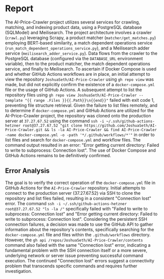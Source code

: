 # Report
The AI-Price-Crawler project utilizes several services for crawling, matching, and indexing product data, using a PostgreSQL database (SQLModel) and Meilisearch. The project architecture involves a crawler (`crawl.py`) leveraging Scrapy, a product matcher (`matcher/get_matches.py`) employing BERT-based similarity, a match dependent operations service (`run_match_dependent_operations_service.py`), and a Meilisearch adder service (`meilisearch_adder_service.py`). Data flows from the crawler to the PostgreSQL database (configured via the `DATABASE_URL` environment variable), then to the product matcher, the match dependent operations service, and finally to Meilisearch. To ascertain if Docker Compose is used and whether GitHub Actions workflows are in place, an initial attempt to view the repository `JoshuaSeth/AI-Price-Crawler` using `gh repo view` was made, but did not explicitly confirm the existence of a `docker-compose.yml` file or the usage of GitHub Actions. A subsequent attempt to list the repository files using `gh repo view JoshuaSeth/AI-Price-Crawler --template "{{ range .Files }}{{.Path}}\n{{end}}"` failed with exit code 1, preventing file structure retrieval. Given the failure to list files remotely, and to determine if `docker-compose.yml` and GitHub Actions are utilized for the AI-Price-Crawler project, the repository was cloned onto the production server at `37.27.67.52` using the command `ssh -i ~/.ssh/github-actions-hetzner root@37.27.67.52 "git clone https://github.com/JoshuaSeth/AI-Price-Crawler.git && ls -la AI-Price-Crawler && find AI-Price-Crawler -name docker-compose.yml -o -path '*/.github/workflows/*'"` in order to list files and search for `docker-compose.yml` and workflow files. The command output resulted in an error: "Error getting current directory: Failed to write to subprocess: Connection lost". The use of Docker Compose and GitHub Actions remains to be definitively confirmed.


## Error Analysis
The goal is to verify the correct operation of the `docker-compose.yml` file in GitHub Actions for the `AI-Price-Crawler` repository. Initial attempts to connect to the production server (37.27.67.52) via SSH to clone the repository and list files failed, resulting in a consistent "Connection lost" error. The command `ssh -i ~/.ssh/github-actions-hetzner root@37.27.67.52 "ls -la /"` specifically failed with "Failed to write to subprocess: Connection lost" and "Error getting current directory: Failed to write to subprocess: Connection lost". Considering the persistent SSH connection failures, a decision was made to use the GitHub API to gather information about the repository's contents, specifically searching for the `docker-compose.yml` file and files within the `.github/workflows` directory. However, the `gh api /repos/JoshuaSeth/AI-Price-Crawler/contents` command also failed with the same "Connection lost" error, indicating a fundamental problem with the SSH connection itself or a more severe, underlying network or server issue preventing successful command execution. The continued "Connection lost" errors suggest a connectivity problem that transcends specific commands and requires further investigation.

